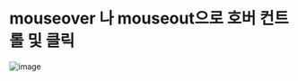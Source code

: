 # mouseover 나 mouseout으로 호버 컨트롤 및 클릭

![image](https://user-images.githubusercontent.com/85022962/132269036-00c27ea5-abba-4943-8183-b0a85643b56d.png)
